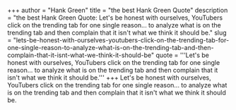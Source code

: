 +++
author = "Hank Green"
title = "the best Hank Green Quote"
description = "the best Hank Green Quote: Let's be honest with ourselves, YouTubers click on the trending tab for one single reason... to analyze what is on the trending tab and then complain that it isn't what we think it should be."
slug = "lets-be-honest-with-ourselves-youtubers-click-on-the-trending-tab-for-one-single-reason-to-analyze-what-is-on-the-trending-tab-and-then-complain-that-it-isnt-what-we-think-it-should-be"
quote = '''Let's be honest with ourselves, YouTubers click on the trending tab for one single reason... to analyze what is on the trending tab and then complain that it isn't what we think it should be.'''
+++
Let's be honest with ourselves, YouTubers click on the trending tab for one single reason... to analyze what is on the trending tab and then complain that it isn't what we think it should be.
